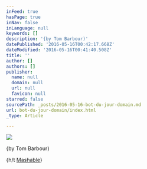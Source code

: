 ```yaml
---
inFeed: true
hasPage: true
inNav: false
inLanguage: null
keywords: []
description: '{by Tom Barbour)'
datePublished: '2016-05-16T00:42:17.668Z'
dateModified: '2016-05-16T00:41:40.508Z'
title: ''
author: []
authors: []
publisher:
  name: null
  domain: null
  url: null
  favicon: null
starred: false
sourcePath: _posts/2016-05-16-bot-du-jour-domain.md
url: bot-du-jour-domain/index.html
_type: Article

---
```

![](https://the-grid-user-content.s3-us-west-2.amazonaws.com/a8399aee-fb55-48b8-bd94-c79d1155a6b7.png)

{by Tom Barbour)  

{h/t [Mashable][0]}


[0]: http://mashable.com/2016/05/06/australia-first-property-facebook-messenger-bot/?utm_cid=mash-com-Tw-socmed-link%23Ziz4DamGpcqc#6nTTKgI85gqX